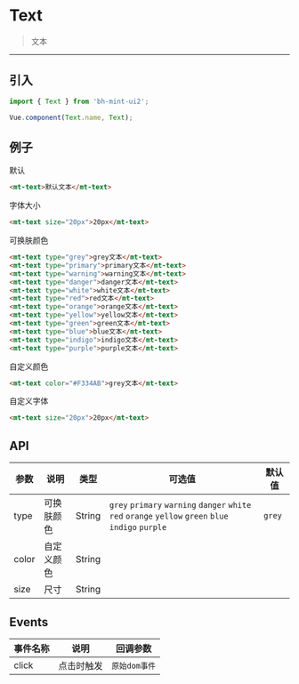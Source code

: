 # Text

> 文本

-------------

## 引入

```javascript
import { Text } from 'bh-mint-ui2';

Vue.component(Text.name, Text);
```

## 例子


默认

```html
<mt-text>默认文本</mt-text>
```



字体大小

```html
<mt-text size="20px">20px</mt-text>
```



可换肤颜色

```html
<mt-text type="grey">grey文本</mt-text>
<mt-text type="primary">primary文本</mt-text>
<mt-text type="warning">warning文本</mt-text>
<mt-text type="danger">danger文本</mt-text>
<mt-text type="white">white文本</mt-text>
<mt-text type="red">red文本</mt-text>
<mt-text type="orange">orange文本</mt-text>
<mt-text type="yellow">yellow文本</mt-text>
<mt-text type="green">green文本</mt-text>
<mt-text type="blue">blue文本</mt-text>
<mt-text type="indigo">indigo文本</mt-text>
<mt-text type="purple">purple文本</mt-text>
```



自定义颜色

```html
<mt-text color="#F334AB">grey文本</mt-text>
```



自定义字体

```html
<mt-text size="20px">20px</mt-text>
```



## API
| 参数 | 说明 | 类型 | 可选值 | 默认值 |
|------|-------|---------|-------|--------|
| type | 可换肤颜色 | String | `grey` `primary` `warning` `danger` `white` `red` `orange` `yellow` `green` `blue` `indigo` `purple`| `grey` |
| color | 自定义颜色 | String |  |  |
| size | 尺寸 | String |  |  |

## Events
| 事件名称 | 说明 | 回调参数 |
|---------- |-------- |---------- |
| click  | 点击时触发 | `原始dom事件`  |
